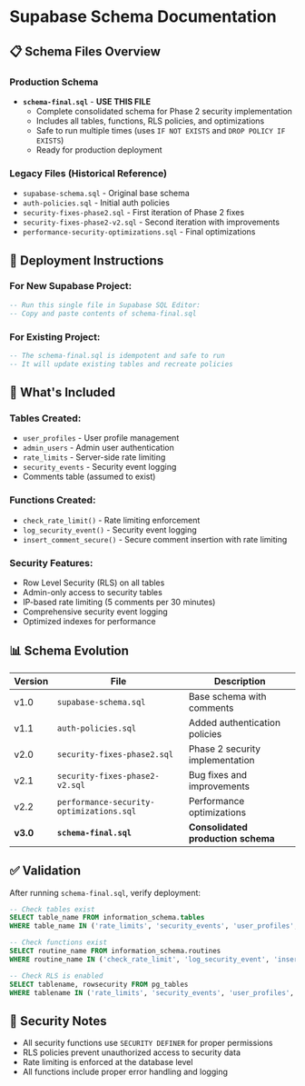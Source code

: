 # Supabase Schema Documentation

## 📋 **Schema Files Overview**

### **Production Schema**

- **`schema-final.sql`** - **USE THIS FILE**
  - Complete consolidated schema for Phase 2 security implementation
  - Includes all tables, functions, RLS policies, and optimizations
  - Safe to run multiple times (uses `IF NOT EXISTS` and `DROP POLICY IF EXISTS`)
  - Ready for production deployment

### **Legacy Files (Historical Reference)**

- `supabase-schema.sql` - Original base schema
- `auth-policies.sql` - Initial auth policies
- `security-fixes-phase2.sql` - First iteration of Phase 2 fixes
- `security-fixes-phase2-v2.sql` - Second iteration with improvements
- `performance-security-optimizations.sql` - Final optimizations

## 🚀 **Deployment Instructions**

### **For New Supabase Project:**

```sql
-- Run this single file in Supabase SQL Editor:
-- Copy and paste contents of schema-final.sql
```

### **For Existing Project:**

```sql
-- The schema-final.sql is idempotent and safe to run
-- It will update existing tables and recreate policies
```

## 🔧 **What's Included**

### **Tables Created:**

- `user_profiles` - User profile management
- `admin_users` - Admin user authentication
- `rate_limits` - Server-side rate limiting
- `security_events` - Security event logging
- Comments table (assumed to exist)

### **Functions Created:**

- `check_rate_limit()` - Rate limiting enforcement
- `log_security_event()` - Security event logging
- `insert_comment_secure()` - Secure comment insertion with rate limiting

### **Security Features:**

- Row Level Security (RLS) on all tables
- Admin-only access to security tables
- IP-based rate limiting (5 comments per 30 minutes)
- Comprehensive security event logging
- Optimized indexes for performance

## 📊 **Schema Evolution**

| Version  | File                                     | Description                        |
| -------- | ---------------------------------------- | ---------------------------------- |
| v1.0     | `supabase-schema.sql`                    | Base schema with comments          |
| v1.1     | `auth-policies.sql`                      | Added authentication policies      |
| v2.0     | `security-fixes-phase2.sql`              | Phase 2 security implementation    |
| v2.1     | `security-fixes-phase2-v2.sql`           | Bug fixes and improvements         |
| v2.2     | `performance-security-optimizations.sql` | Performance optimizations          |
| **v3.0** | **`schema-final.sql`**                   | **Consolidated production schema** |

## ✅ **Validation**

After running `schema-final.sql`, verify deployment:

```sql
-- Check tables exist
SELECT table_name FROM information_schema.tables
WHERE table_name IN ('rate_limits', 'security_events', 'user_profiles', 'admin_users');

-- Check functions exist
SELECT routine_name FROM information_schema.routines
WHERE routine_name IN ('check_rate_limit', 'log_security_event', 'insert_comment_secure');

-- Check RLS is enabled
SELECT tablename, rowsecurity FROM pg_tables
WHERE tablename IN ('rate_limits', 'security_events', 'user_profiles', 'admin_users');
```

## 🔐 **Security Notes**

- All security functions use `SECURITY DEFINER` for proper permissions
- RLS policies prevent unauthorized access to security data
- Rate limiting is enforced at the database level
- All functions include proper error handling and logging
